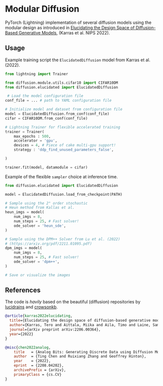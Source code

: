 # Modular Diffusion

PyTorch (Lightning) implementation of several diffusion models using the modular design as introduced in [Elucidating the Design Space of Diffusion-Based Generative Models](https://arxiv.org/pdf/2206.00364.pdf), (Karras et al. NIPS 2022). 

## Usage

Example training script the `ElucidatedDiffusion` model from Karras et al. (2022).

```python
from lightning import Trainer

from diffusion.module.utils.cifar10 import CIFAR10DM
from diffusion.elucidated import ElucidatedDiffusion

 # Load the model configuration file
conf_file = ... # path to YAML configuration file

# Initialize model and dataset from configuration file
model = ElucidatedDiffusion.from_conf(conf_file)
cifar = CIFAR10DM.from_conf(conf_file)

# Lightning Trainer for flexible accelerated training
trainer = Trainer(
    max_epochs : 500,
    accelerator = 'gpu',
    devices = 4, # Piece of cake multi-gpu support!
    strategy : 'ddp_find_unused_parameters_false',

)

trainer.fit(model, datamodule = cifar)
```

Example of the flexible `sampler` choice at inference time.

```python
from diffusion.elucidated import ElucidatedDiffusion

model = ElucidatedDiffusion.load_from_checkpoint(PATH)

# Sample using the 2° order stochastic
# Heun method from Kallas et al.
heun_imgs = model(
    num_imgs = 8,
    num_steps = 25, # Fast solver!
    ode_solver = 'heun_sde',
)

# Sample using the DPM++ Solver from Lu et al. (2022)
# (https://arxiv.org/pdf/2211.01095.pdf)
dpm_imgs = model(
    num_imgs = 8,
    num_steps = 25, # Fast solver!
    ode_solver = 'dpm++',
)

# Save or visualize the images
```

## References

The code is *havily* based on the beautiful (diffusion) repositories by [lucidrains](https://github.com/lucidrains/denoising-diffusion-pytorch) and [crowsonkb](https://github.com/crowsonkb/k-diffusion/tree/b43db16749d51055f813255eea2fdf1def801919).

```bibtex
@article{karras2022elucidating,
  title={Elucidating the design space of diffusion-based generative models},
  author={Karras, Tero and Aittala, Miika and Aila, Timo and Laine, Samuli},
  journal={arXiv preprint arXiv:2206.00364},
  year={2022}
}
```

```bibtex
@misc{chen2022analog,
    title   = {Analog Bits: Generating Discrete Data using Diffusion Models with Self-Conditioning},
    author  = {Ting Chen and Ruixiang Zhang and Geoffrey Hinton},
    year    = {2022},
    eprint  = {2208.04202},
    archivePrefix = {arXiv},
    primaryClass = {cs.CV}
}
```